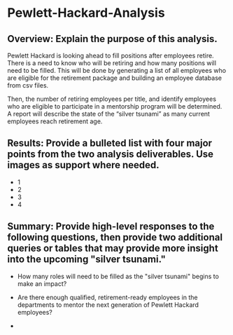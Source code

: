 # Pewlett-Hackard-Analysis

## Overview: Explain the purpose of this analysis.

Pewlett Hackard is looking ahead to fill positions after employees retire. There is a need to know who will be retiring and how many positions will need to be filled. This will be done by generating a list of all employees who are eligible for the retirement package and building an employee database from csv files.

Then, the number of retiring employees per title, and identify employees who are eligible to participate in a mentorship program will be determined. A report will describe the state of the “silver tsunami” as many current employees reach retirement age.

## Results: Provide a bulleted list with four major points from the two analysis deliverables. Use images as support where needed.

  * 1
  * 2
  * 3
  * 4

## Summary: Provide high-level responses to the following questions, then provide two additional queries or tables that may provide more insight into the upcoming "silver tsunami."
  * How many roles will need to be filled as the "silver tsunami" begins to make an impact?
  
  * Are there enough qualified, retirement-ready employees in the departments to mentor the next generation of Pewlett Hackard employees?
  * 
